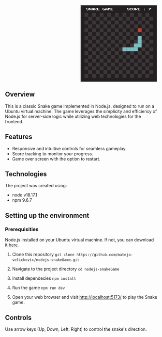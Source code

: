 <img
  src="resources/gameSnake.png"
  alt="Snake game"
  title="Optional title"
  style="  display: block; margin-left: 250px; width: 50%;">

## Overview
This is a classic Snake game implemented in Node.js, designed to run on a Ubuntu virtual machine. The game leverages the simplicity and efficiency of Node.js for server-side logic while utilizing web technologies for the frontend.

## Features
- Responsive and intuitive controls for seamless gameplay.</li>
- Score tracking to monitor your progress.</li>
- Game over screen with the option to restart.</li>

## Technologies
The project was created using:

- node v18.17.1
- npm 9.6.7

## Setting up the environment
### Prerequisities
Node.js installed on your Ubuntu virtual machine. If not, you can download it [here](https://nodejs.org/en).

1. Clone this repository 
```git clone https://github.com/mateja-velickovic/nodejs-snakeGame.git```

2. Navigate to the project directory
```cd nodejs-snakeGame```

3. Install dependecies
```npm install```

4. Run the game
```npm run dev```

5. Open your web browser and visit <a target="_blank" href="http://localhost:5173/">http://localhost:5173/</a> to play the Snake game.

## Controls
Use arrow keys (Up, Down, Left, Right) to control the snake's direction.
